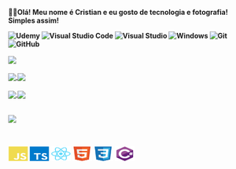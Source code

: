 <b>🧑🏿Olá! Meu nome é Cristian e eu gosto de tecnologia e fotografia! Simples assim!

![Udemy](https://img.shields.io/badge/Udemy-A435F0?style=for-the-badge&logo=Udemy&logoColor=white)
![Visual Studio Code](https://img.shields.io/badge/Visual%20Studio%20Code-0078d7.svg?style=for-the-badge&logo=visual-studio-code&logoColor=white)
![Visual Studio](https://img.shields.io/badge/Visual%20Studio-5C2D91.svg?style=for-the-badge&logo=visual-studio&logoColor=white)
![Windows](https://img.shields.io/badge/Windows-0078D6?style=for-the-badge&logo=windows&logoColor=white)
![Git](https://img.shields.io/badge/git-%23F05033.svg?style=for-the-badge&logo=git&logoColor=white)
![GitHub](https://img.shields.io/badge/github-%23121011.svg?style=for-the-badge&logo=github&logoColor=white)

<div>
  <a href="https://github.com/cristiancrocha85">
    <img align="center" src="https://github-readme-stats.vercel.app/api?username=cristiancrocha85&theme=tokyonight" />
  </a>
</div><br>

<a href="https://github.com/cristiancrocha85/SistemaWebFotografia">
  <img align="center" src="https://github-readme-stats.vercel.app/api/pin/?username=cristiancrocha85&theme=tokyonight&repo=SistemaWebFotografia" />
</a>

<a href="https://github.com/cristiancrocha85/CursoEmVideo">
  <img align="center" src="https://github-readme-stats.vercel.app/api/pin/?username=cristiancrocha85&theme=tokyonight&repo=CursoEmVideo" />
</a><br><br>
  
<a href="https://github.com/cristiancrocha85/Tutoriais_YouTube">
  <img align="center" src="https://github-readme-stats.vercel.app/api/pin/?username=cristiancrocha85&theme=tokyonight&repo=Tutoriais_YouTube" />
</a>
  
<a href="https://github.com/cristiancrocha85/cristiancrocha85.git">
  <img align="center" src="https://github-readme-stats.vercel.app/api/pin/?username=cristiancrocha85&theme=tokyonight&repo=cristiancrocha85" />
</a><br><br>
  
<a href="https://github.com/cristiancrocha85/github-readme-stats">
  <p><img align="center" src="https://github-readme-stats.vercel.app/api/top-langs/?username=cristiancrocha85&hide=&theme=tokyonight" /></p>
</a><br>

<div style="display: inline_block"><br>
  <img align="center" alt="Rafa-Js" height="30" width="40" src="https://raw.githubusercontent.com/devicons/devicon/master/icons/javascript/javascript-plain.svg">
  <img align="center" alt="Rafa-Ts" height="30" width="40" src="https://raw.githubusercontent.com/devicons/devicon/master/icons/typescript/typescript-plain.svg">
  <img align="center" alt="Rafa-React" height="30" width="40" src="https://raw.githubusercontent.com/devicons/devicon/master/icons/react/react-original.svg">
  <img align="center" alt="Rafa-HTML" height="30" width="40" src="https://raw.githubusercontent.com/devicons/devicon/master/icons/html5/html5-original.svg">
  <img align="center" alt="Rafa-CSS" height="30" width="40" src="https://raw.githubusercontent.com/devicons/devicon/master/icons/css3/css3-original.svg">
  <img align="center" alt="Rafa-Csharp" height="30" width="40" src="https://raw.githubusercontent.com/devicons/devicon/master/icons/csharp/csharp-original.svg">
</div>
<br>
